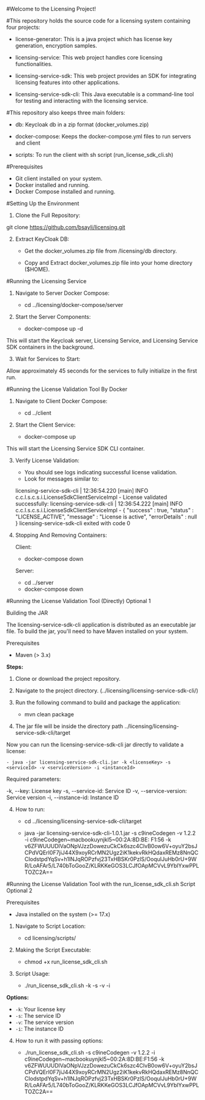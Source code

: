 #Welcome to the Licensing Project!

#This repository holds the source code for a licensing system containing four projects:

* license-generator: This is a java project which has license key generation, encryption samples.

* licensing-service: This web project handles core licensing functionalities.

* licensing-service-sdk: This web project provides an SDK for integrating licensing features into other applications.

* licensing-service-sdk-cli: This Java executable is a command-line tool for testing and interacting with the licensing
  service.

#This repository also keeps three main folders:

* db: Keycloak db in a zip format (docker_volumes.zip)

* docker-compose: Keeps the docker-compose.yml files to run servers and client

* scripts: To run the client with sh script (run_license_sdk_cli.sh)

#Prerequisites

* Git client installed on your system.
* Docker installed and running.
* Docker Compose installed and running.

#Setting Up the Environment

1. Clone the Full Repository:

git clone https://github.com/bsayli/licensing.git

2. Extract KeyCloak DB:

    - Get the docker_volumes.zip file from /licensing/db directory.

    - Copy and Extract docker_volumes.zip file into your home directory ($HOME).

#Running the Licensing Service

1. Navigate to Server Docker Compose:

    - cd ../licensing/docker-compose/server

2. Start the Server Components:

    - docker-compose up -d

This will start the Keycloak server, Licensing Service, and Licensing Service SDK containers in the background.

3. Wait for Services to Start:

Allow approximately 45 seconds for the services to fully initialize in the first run.

#Running the License Validation Tool By Docker

1. Navigate to Client Docker Compose:

    - cd ../client

2. Start the Client Service:

    - docker-compose up

This will start the Licensing Service SDK CLI container.

3. Verify License Validation:

    - You should see logs indicating successful license validation.
    - Look for messages similar to:

   licensing-service-sdk-cli | 12:36:54.220 [main] INFO c.c.l.s.c.s.i.LicenseSdkClientServiceImpl - License validated
   successfully:
   licensing-service-sdk-cli | 12:36:54.222 [main] INFO c.c.l.s.c.s.i.LicenseSdkClientServiceImpl - {
   "success" : true,
   "status" : "LICENSE_ACTIVE",
   "message" : "License is active",
   "errorDetails" : null
   }
   licensing-service-sdk-cli exited with code 0

4. Stopping And Removing Containers:

   Client:

    - docker-compose down

   Server:

    - cd ../server
    - docker-compose down

#Running the License Validation Tool (Directly) Optional 1

Building the JAR

The licensing-service-sdk-cli application is distributed as an executable jar file. To build the jar, you'll need to
have Maven installed on your system.

Prerequisites

* Maven (> 3.x)

**Steps:**

1. Clone or download the project repository.
2. Navigate to the project directory. (../licensing/licensing-service-sdk-cli/)
3. Run the following command to build and package the application:

    - mvn clean package

4. The jar file will be inside the directory path ../licensing/licensing-service-sdk-cli/target

Now you can run the licensing-service-sdk-cli jar directly to validate a license:

	- java -jar licensing-service-sdk-cli.jar -k <licenseKey> -s <serviceId> -v <serviceVersion> -i <instanceId>

Required parameters:

-k, --key: License key
-s, --service-id: Service ID
-v, --service-version: Service version
-i, --instance-id: Instance ID

4. How to run:

    - cd ../licensing/licensing-service-sdk-cli/target

    - java -jar licensing-service-sdk-cli-1.0.1.jar -s c9ineCodegen -v 1.2.2 -i c9ineCodegen~macbookuynjkl5~00:2A:8D:BE:
      F1:56 -k
      v6ZFWUUUDlVaONpVJzzDowezuCkCk6szc4ClvB0ow6V+oyuY2bsJCPdVQErI0F7jiJ44X9xoyRCrMN2Ugz2iK1kekvRkHQdaxREMz8NnQCCIodstpdYqSv+h1lNJqROPzfvj23TxHBSKr0PzlS/OoqulJuHb0rU+9WR/LoAFAr5/L740bToGooZ/KLRKKeGOS3LCJfOApMCVvL9YblYxwPPLTOZC2A==

#Running the License Validation Tool with the run_license_sdk_cli.sh Script Optional 2

Prerequisites

* Java installed on the system  (>= 17.x)

1. Navigate to Script Location:

    - cd licensing/scripts/

2. Making the Script Executable:

    - chmod +x run_license_sdk_cli.sh

3. Script Usage:

    - ./run_license_sdk_cli.sh -k <licenseKey> -s <serviceId> -v <serviceVersion> -i <instanceId>

**Options:**

* `-k`: Your license key
* `-s`: The service ID
* `-v`: The service version
* `-i`: The instance ID

4. How to run it with passing options:

    - ./run_license_sdk_cli.sh -s c9ineCodegen -v 1.2.2 -i c9ineCodegen~macbookuynjkl5~00:2A:8D:BE:F1:56 -k
      v6ZFWUUUDlVaONpVJzzDowezuCkCk6szc4ClvB0ow6V+oyuY2bsJCPdVQErI0F7jiJ44X9xoyRCrMN2Ugz2iK1kekvRkHQdaxREMz8NnQCCIodstpdYqSv+h1lNJqROPzfvj23TxHBSKr0PzlS/OoqulJuHb0rU+9WR/LoAFAr5/L740bToGooZ/KLRKKeGOS3LCJfOApMCVvL9YblYxwPPLTOZC2A==



